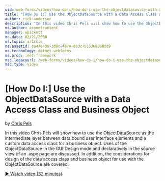 ```yaml
---
uid: web-forms/videos/how-do-i/how-do-i-use-the-objectdatasource-with-a-data-access-class-and-business-object
title: "[How Do I:] Use the ObjectDataSource with a Data Access Class and Business Object | Microsoft Docs"
author: rick-anderson
description: "In this video Chris Pels will show how to use the ObjectDataSource as the intermediate layer between data bound user interface elements and a custom data acc..."
ms.author: aspnetcontent
manager: wpickett
ms.date: 02/21/2008
ms.topic: article
ms.assetid: 8a47e438-3d8c-4a70-803c-56536a868bd9
ms.technology: dotnet-webforms
ms.prod: .net-framework
msc.legacyurl: /web-forms/videos/how-do-i/how-do-i-use-the-objectdatasource-with-a-data-access-class-and-business-object
msc.type: video
---
```

[How Do I:] Use the ObjectDataSource with a Data Access Class and Business Object
====================
by [Chris Pels](https://twitter.com/chrispels)

In this video Chris Pels will show how to use the ObjectDataSource as the intermediate layer between data bound user interface elements and a custom data access class for a business object. Uses of the ObjectDataSource in the GUI Design mode and declaratively in the source view of an .aspx page are discussed. In addition, the considerations for design of the data access class and business object for use with the ObjectDataSource are covered.

[&#9654; Watch video (32 minutes)](https://channel9.msdn.com/Blogs/ASP-NET-Site-Videos/how-do-i-use-the-objectdatasource-with-a-data-access-class-and-business-object)